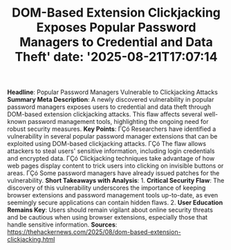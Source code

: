 ﻿---
title: "DOM-Based Extension Clickjacking Exposes Popular Password Managers to Credential and Data Theft'
date: '2025-08-21T17:07:14"
category: "Markets"
summary: ""
slug: "dombased extension clickjacking exposes popular password man"
source_urls:
  - "https://thehackernews.com/2025/08/dom-based-extension-clickjacking.html"
seo:
  title: "DOM-Based Extension Clickjacking Exposes Popular Password Managers to Credential and Data Theft | Hash n Hedge'
  description: '"
  keywords: ["news", "markets", "brief"]
---
**Headline**: Popular Password Managers Vulnerable to Clickjacking Attacks  **Summary Meta Description**: A newly discovered vulnerability in popular password managers exposes users to credential and data theft through DOM-based extension clickjacking attacks. This flaw affects several well-known password management tools, highlighting the ongoing need for robust security measures.  **Key Points**:  ΓÇó Researchers have identified a vulnerability in several popular password manager extensions that can be exploited using DOM-based clickjacking attacks. ΓÇó The flaw allows attackers to steal users' sensitive information, including login credentials and encrypted data. ΓÇó Clickjacking techniques take advantage of how web pages display content to trick users into clicking on invisible buttons or areas. ΓÇó Some password managers have already issued patches for the vulnerability.  **Short Takeaways with Analysis**:  1. **Critical Security Flaw**: The discovery of this vulnerability underscores the importance of keeping browser extensions and password management tools up-to-date, as even seemingly secure applications can contain hidden flaws. 2. **User Education Remains Key**: Users should remain vigilant about online security threats and be cautious when using browser extensions, especially those that handle sensitive information.  **Sources**:  https://thehackernews.com/2025/08/dom-based-extension-clickjacking.html 
